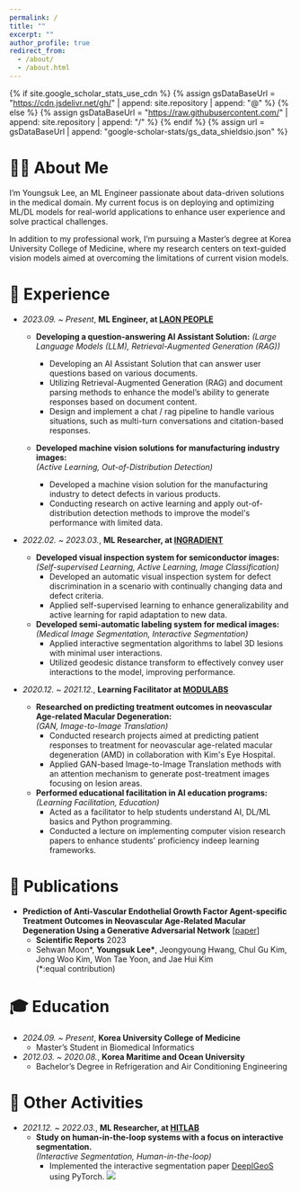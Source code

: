 ```yaml
---
permalink: /
title: ""
excerpt: ""
author_profile: true
redirect_from: 
  - /about/
  - /about.html
---
```


{% if site.google_scholar_stats_use_cdn %}
{% assign gsDataBaseUrl = "https://cdn.jsdelivr.net/gh/" | append: site.repository | append: "@" %}
{% else %}
{% assign gsDataBaseUrl = "https://raw.githubusercontent.com/" | append: site.repository | append: "/" %}
{% endif %}
{% assign url = gsDataBaseUrl | append: "google-scholar-stats/gs_data_shieldsio.json" %}

<span class='anchor' id='about-me'></span>

# 👋🏻 About Me

I’m Youngsuk Lee, an ML Engineer passionate about data-driven solutions in the medical domain. My current focus is on deploying and optimizing ML/DL models for real-world applications to enhance user experience and solve practical challenges.

In addition to my professional work, I’m pursuing a Master’s degree at Korea University College of Medicine, where my research centers on text-guided vision models aimed at overcoming the limitations of current vision models.

# 💼 Experience

- *2023.09. ~ Present*, **ML Engineer, at <a href="https://laonpeople.com/main/main.php">LAON PEOPLE</a>**  
  - **Developing a question-answering AI Assistant Solution:**
    *(Large Language Models (LLM), Retrieval-Augmented Generation (RAG))*
    - Developing an AI Assistant Solution that can answer user questions based on various documents.
    - Utilizing Retrieval-Augmented Generation (RAG) and document parsing methods to enhance the model’s ability to generate responses based on document content.
    - Design and implement a chat / rag pipeline to handle various situations, such as multi-turn conversations and citation-based responses.
  
  - **Developed machine vision solutions for manufacturing industry images:**  
    *(Active Learning, Out-of-Distribution Detection)*
    - Developed a machine vision solution for the manufacturing industry to detect defects in various products.
    - Conducting research on active learning and apply out-of-distribution detection methods to improve the model's performance with limited data.

- *2022.02. ~ 2023.03.*, **ML Researcher, at <a href="https://www.ingradient.ai/en/">INGRADIENT</a>**  
  - **Developed visual inspection system for semiconductor images:**  
    *(Self-supervised Learning, Active Learning, Image Classification)*
    - Developed an automatic visual inspection system for defect discrimination in a scenario with continually changing data and defect criteria.
    - Applied self-supervised learning to enhance generalizability and active learning for rapid adaptation to new data.
  - **Developed semi-automatic labeling system for medical images:**  
    *(Medical Image Segmentation, Interactive Segmentation)*
    - Applied interactive segmentation algorithms to label 3D lesions with minimal user interactions.
    - Utilized geodesic distance transform to effectively convey user interactions to the model, improving performance.

- *2020.12. ~ 2021.12.*, **Learning Facilitator at <a href="https://modulabs.co.kr">MODULABS</a>**
  - **Researched on predicting treatment outcomes in neovascular Age-related Macular Degeneration:**  
    *(GAN, Image-to-Image Translation)*
    - Conducted research projects aimed at predicting patient responses to treatment for neovascular age-related macular degeneration (AMD) in collaboration with Kim's Eye Hospital.
    - Applied GAN-based Image-to-Image Translation methods with an attention mechanism to generate post-treatment images focusing on lesion areas.
  - **Performed educational facilitation in AI education programs:**  
    *(Learning Facilitation, Education)*
    - Acted as a facilitator to help students understand AI, DL/ML basics and Python programming.
    - Conducted a lecture on implementing computer vision research papers to enhance students' proficiency indeep learning frameworks.

# 📄 Publications

- **Prediction of Anti-Vascular Endothelial Growth Factor Agent-specific Treatment Outcomes in Neovascular Age-Related Macular Degeneration Using a Generative Adversarial Network** \[[paper](https://www.nature.com/articles/s41598-023-32398-7)\]  
  - **Scientific Reports** 2023  
  - Sehwan Moon\*, **Youngsuk Lee\***, Jeongyoung Hwang, Chul Gu Kim, Jong Woo Kim, Won Tae Yoon, and Jae Hui Kim  
  (\*:equal contribution)

# 🎓 Education

- *2024.09. ~ Present*, **Korea University College of Medicine**
  - Master’s Student in Biomedical Informatics
- *2012.03. ~ 2020.08.*, **Korea Maritime and Ocean University**
  - Bachelor’s Degree in Refrigeration and Air Conditioning Engineering

# 📖 Other Activities

- *2021.12. ~ 2022.03.*, **ML Researcher, at <a href="https://modulabs.co.kr/product/hit-lab">HITLAB</a>**
  - **Study on human-in-the-loop systems with a focus on interactive segmentation.**  
    *(Interactive Segmentation, Human-in-the-loop)*
    - Implemented the interactive segmentation paper <a href="https://ieeexplore.ieee.org/abstract/document/8370732">DeepIGeoS</a> using PyTorch. [![](https://img.shields.io/github/stars/HITLAB-DeepIGeoS/DeepIGeoS?style=social&label=Stars)](https://github.com/HITLAB-DeepIGeoS/DeepIGeoS)

